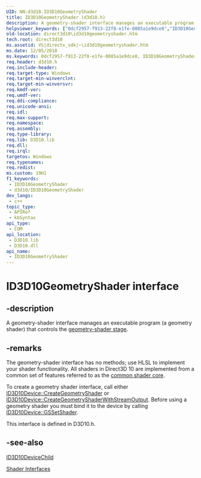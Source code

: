 ```yaml
---
UID: NN:d3d10.ID3D10GeometryShader
title: ID3D10GeometryShader (d3d10.h)
description: A geometry-shader interface manages an executable program (a geometry shader) that controls the geometry-shader stage.
helpviewer_keywords: ["0dcf2957-f913-22f8-e1fe-0085a1e9dce8","ID3D10GeometryShader","ID3D10GeometryShader interface [Direct3D 10]","ID3D10GeometryShader interface [Direct3D 10]","described","d3d10/ID3D10GeometryShader","direct3d10.id3d10geometryshader"]
old-location: direct3d10\id3d10geometryshader.htm
tech.root: direct3d10
ms.assetid: VS|directx_sdk|~\id3d10geometryshader.htm
ms.date: 12/05/2018
ms.keywords: 0dcf2957-f913-22f8-e1fe-0085a1e9dce8, ID3D10GeometryShader, ID3D10GeometryShader interface [Direct3D 10], ID3D10GeometryShader interface [Direct3D 10],described, d3d10/ID3D10GeometryShader, direct3d10.id3d10geometryshader
req.header: d3d10.h
req.include-header: 
req.target-type: Windows
req.target-min-winverclnt: 
req.target-min-winversvr: 
req.kmdf-ver: 
req.umdf-ver: 
req.ddi-compliance: 
req.unicode-ansi: 
req.idl: 
req.max-support: 
req.namespace: 
req.assembly: 
req.type-library: 
req.lib: D3D10.lib
req.dll: 
req.irql: 
targetos: Windows
req.typenames: 
req.redist: 
ms.custom: 19H1
f1_keywords:
 - ID3D10GeometryShader
 - d3d10/ID3D10GeometryShader
dev_langs:
 - c++
topic_type:
 - APIRef
 - kbSyntax
api_type:
 - COM
api_location:
 - D3D10.lib
 - D3D10.dll
api_name:
 - ID3D10GeometryShader
---
```


# ID3D10GeometryShader interface


## -description

A geometry-shader interface manages an executable program (a geometry shader) that controls the <a href="https://docs.microsoft.com/previous-versions/bb205146(v=vs.85)">geometry-shader stage</a>.

## -remarks

The geometry-shader interface has no methods; use HLSL to implement your shader functionality. All shaders in Direct3D 10 are implemented from a common set of features referred to as the <a href="https://docs.microsoft.com/windows/desktop/direct3dhlsl/dx-graphics-hlsl-common-core">common shader core</a>.

To create a geometry shader interface, call either <a href="https://docs.microsoft.com/windows/desktop/api/d3d10/nf-d3d10-id3d10device-creategeometryshader">ID3D10Device::CreateGeometryShader</a> or <a href="https://docs.microsoft.com/windows/desktop/api/d3d10/nf-d3d10-id3d10device-creategeometryshaderwithstreamoutput">ID3D10Device::CreateGeometryShaderWithStreamOutput</a>. Before using a geometry shader you must bind it to the device by calling <a href="https://docs.microsoft.com/windows/desktop/api/d3d10/nf-d3d10-id3d10device-gssetshader">ID3D10Device::GSSetShader</a>.

This interface is defined in D3D10.h.

## -see-also

<a href="https://docs.microsoft.com/windows/desktop/api/d3d10/nn-d3d10-id3d10devicechild">ID3D10DeviceChild</a>



<a href="https://docs.microsoft.com/windows/desktop/direct3d10/d3d10-graphics-reference-d3d10-shader-interfaces">Shader Interfaces</a>

